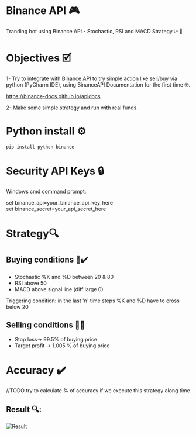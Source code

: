 # Binance API 🎮
Tranding bot using Binance API - Stochastic, RSI and MACD Strategy 📈🚀

# Objectives 🗹

1- Try to integrate with Binance API to try simple action like sell/buy via python (PyCharm IDE), using BinanceAPI Documentation for the first time 🤓.

https://binance-docs.github.io/apidocs

2- Make some simple strategy and run with real funds.

# Python install ⚙

```pip install python-binance```


# Security API Keys 🔒

Windows cmd command prompt:

set binance_api=your_binance_api_key_here  
set binance_secret=your_api_secret_here

# Strategy🔍
## Buying conditions 🛒✔️
* Stochastic %K and %D between 20 & 80
* RSI above 50
* MACD above signal line (diff large 0)


Triggering condition: in the last 'n' time steps %K and %D have to cross below 20

## Selling conditions 🛒❌
* Stop loss-> 99.5% of buying price
* Target profit -> 1.005 % of buying price

# Accuracy ✔️

//TODO try to calculate % of accuracy if we execute this strategy along time


## Result 🔍:

![Result](img/Result.JPG)

